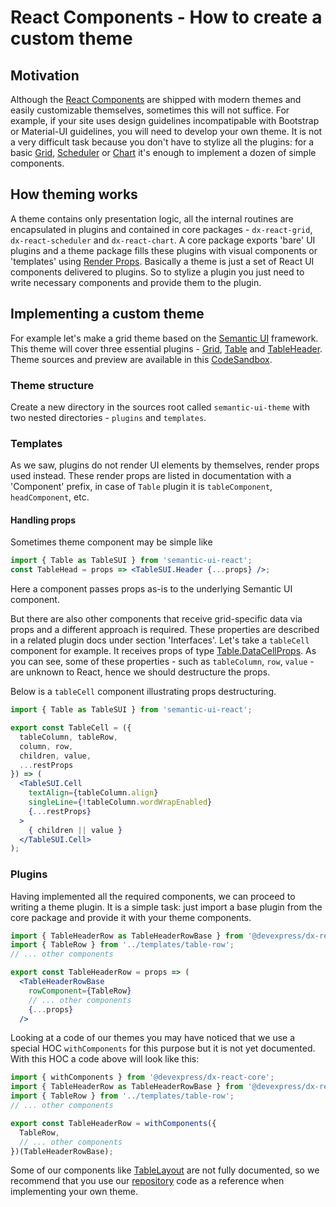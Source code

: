 # React Components - How to create a custom theme

## Motivation
Although the [React Components](https://devexpress.github.io/devextreme-reactive/react/) are shipped with modern themes and easily customizable themselves, sometimes this will not suffice. For example, if your site uses design guidelines incompatipable with Bootstrap or Material-UI guidelines, you will need to develop your own theme. It is not a very difficult task because you don't have to stylize all the plugins: for a basic [Grid](https://devexpress.github.io/devextreme-reactive/react/grid),  [Scheduler](https://devexpress.github.io/devextreme-reactive/react/scheduler) or [Chart](https://devexpress.github.io/devextreme-reactive/react/chart) it's enough to implement a dozen of simple components.

## How theming works
A theme contains only presentation logic, all the internal routines are encapsulated in plugins and contained in core packages - `dx-react-grid`, `dx-react-scheduler` and `dx-react-chart`. A core package exports 'bare' UI plugins and a theme package fills these plugins with visual components or 'templates' using [Render Props](https://reactjs.org/docs/render-props.html). Basically a theme is just a set of React UI components delivered to plugins. So to stylize a plugin you just need to write necessary components and provide them to the plugin.

## Implementing a custom theme
For example let's make a grid theme based on the [Semantic UI](https://react.semantic-ui.com/) framework. This theme will cover three essential plugins - [Grid](https://devexpress.github.io/devextreme-reactive/react/grid/docs/reference/grid/), [Table](https://devexpress.github.io/devextreme-reactive/react/grid/docs/reference/table/) and [TableHeader](https://devexpress.github.io/devextreme-reactive/react/grid/docs/reference/table-header-row/). Theme sources and preview are available in this [CodeSandbox](https://codesandbox.io/s/jmqwvjqw3).

### Theme structure
Create a new directory in the sources root called `semantic-ui-theme` with two nested directories - `plugins` and `templates`.

### Templates
As we saw, plugins do not render UI elements by themselves, render props used instead. These render props are listed in documentation with a 'Component' prefix, in case of `Table` plugin it is `tableComponent`, `headComponent`, etc.

#### Handling props
Sometimes theme component may be simple like
```jsx
import { Table as TableSUI } from 'semantic-ui-react';
const TableHead = props => <TableSUI.Header {...props} />;
```
Here a component passes props as-is to the underlying Semantic UI component.

But there are also other components that receive grid-specific data via props and a different approach is required. These properties are described in a related plugin docs under section 'Interfaces'. Let's take a `tableCell` component for example. It receives props of type [Table.DataCellProps](https://devexpress.github.io/devextreme-reactive/react/grid/docs/reference/table/#tabledatacellprops). As you can see, some of these properties - such as `tableColumn`, `row`, `value` - are unknown to React, hence we should destructure the props.

Below is a `tableCell` component illustrating props destructuring.
```jsx
import { Table as TableSUI } from 'semantic-ui-react';

export const TableCell = ({
  tableColumn, tableRow,
  column, row,
  children, value,
  ...restProps
}) => (
  <TableSUI.Cell
    textAlign={tableColumn.align}
    singleLine={!tableColumn.wordWrapEnabled}
    {...restProps}
  >
    { children || value }
  </TableSUI.Cell>
);
```

### Plugins
Having implemented all the required components, we can proceed to writing a theme plugin. It is a simple task: just import a base plugin from the core package and provide it with your theme components.

```jsx
import { TableHeaderRow as TableHeaderRowBase } from '@devexpress/dx-react-grid';
import { TableRow } from '../templates/table-row';
// ... other components

export const TableHeaderRow = props => (
  <TableHeaderRowBase
    rowComponent={TableRow}
    // ... other components
    {...props}
  />
```

Looking at a code of our themes you may have noticed that we use a special HOC `withComponents` for this purpose but it is not yet documented. With this HOC a code above will look like this:

```jsx
import { withComponents } from '@devexpress/dx-react-core';
import { TableHeaderRow as TableHeaderRowBase } from '@devexpress/dx-react-grid';
import { TableRow } from '../templates/table-row';
// ... other components

export const TableHeaderRow = withComponents({
  TableRow,
  // ... other components
})(TableHeaderRowBase);
```

Some of our components like [TableLayout](https://github.com/DevExpress/devextreme-reactive/blob/master/packages/dx-react-grid/src/components/table-layout.jsx) are not fully documented, so we recommend that you use our [repository](https://github.com/DevExpress/devextreme-reactive) code as a reference when implementing your own theme.
